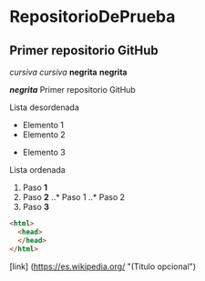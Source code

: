 # RepositorioDePrueba
## Primer repositorio GitHub
*cursiva* _cursiva_
**negrita** __negrita__

_**negrita**_
Primer repositorio GitHub

Lista desordenada
+ Elemento 1
+ Elemento 2
* Elemento 3

Lista ordenada
1. Paso **1**
2. Paso **2**
..* Paso 1
..* Paso 2
3. Paso **3**

```html
<html>
  <head>
  </head>
</html>
```

[link] (https://es.wikipedia.org/ "(Titulo opcional")
